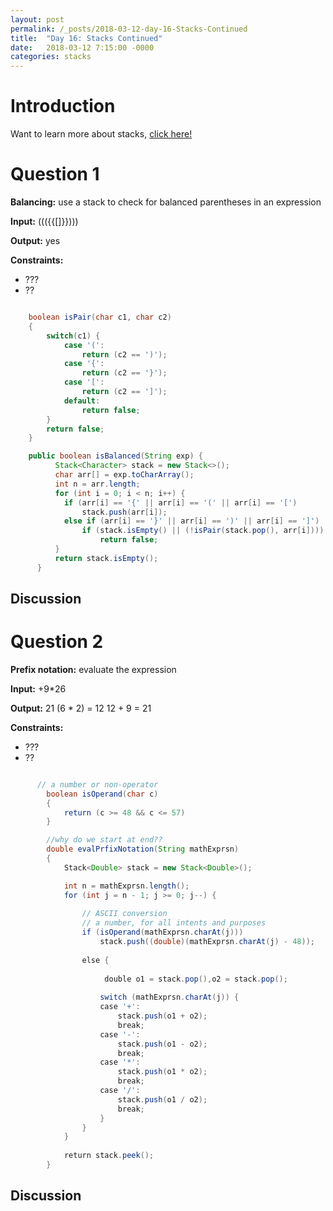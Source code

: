 ```yaml
---
layout: post
permalink: /_posts/2018-03-12-day-16-Stacks-Continued
title:  "Day 16: Stacks Continued"
date:   2018-03-12 7:15:00 -0000
categories: stacks
---
```


# Introduction
Want to learn more about stacks, [click here!](../interview/resources)


# Question 1
**Balancing:** use a stack to check for balanced parentheses in an expression

**Input:** ((({{[]}})))


**Output:** yes

**Constraints:** 
*	???
*	??

```java

    boolean isPair(char c1, char c2)
    {
        switch(c1) {        
            case '(': 
                return (c2 == ')');
            case '{': 
                return (c2 == '}');
            case '[': 
                return (c2 == ']');
            default:
                return false;
        }
        return false;
    }

    public boolean isBalanced(String exp) {
          Stack<Character> stack = new Stack<>();
          char arr[] = exp.toCharArray();
          int n = arr.length;
          for (int i = 0; i < n; i++) {
            if (arr[i] == '{' || arr[i] == '(' || arr[i] == '[')
                stack.push(arr[i]);
            else if (arr[i] == '}' || arr[i] == ')' || arr[i] == ']') 
                if (stack.isEmpty() || (!isPair(stack.pop(), arr[i])))
                    return false;
          }
          return stack.isEmpty();
      }

  ```

## Discussion



# Question 2

**Prefix notation:** evaluate the expression

**Input:** +9*26

**Output:** 21 
(6 * 2) = 12
12 + 9 = 21

**Constraints:** 
*	???
*	??

```java

      // a number or non-operator 
        boolean isOperand(char c)
        {
            return (c >= 48 && c <= 57)
        }  

        //why do we start at end??
        double evalPrfixNotation(String mathExprsn)
        {
            Stack<Double> stack = new Stack<Double>();

            int n = mathExprsn.length();
            for (int j = n - 1; j >= 0; j--) {
          
                // ASCII conversion
                // a number, for all intents and purposes
                if (isOperand(mathExprsn.charAt(j))) 
                    stack.push((double)(mathExprsn.charAt(j) - 48)); 
                  
                else {
          
                     double o1 = stack.pop(),o2 = stack.pop();
         
                    switch (mathExprsn.charAt(j)) {
                    case '+':
                        stack.push(o1 + o2);
                        break;
                    case '-':
                        stack.push(o1 - o2);
                        break;
                    case '*':
                        stack.push(o1 * o2);
                        break;
                    case '/':
                        stack.push(o1 / o2);
                        break;
                    }
                }
            }
          
            return stack.peek();
        }

  ```

## Discussion

